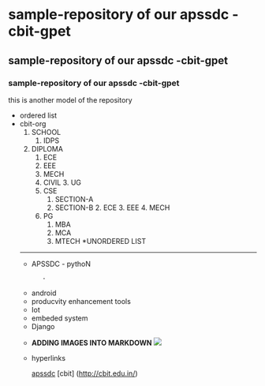 # sample-repository of our apssdc -cbit-gpet
## sample-repository of our apssdc -cbit-gpet
### sample-repository of our apssdc -cbit-gpet
this is  another model of the repository
* ordered list
* cbit-org
    1. SCHOOL
        1. IDPS
     2. DIPLOMA
        1. ECE
        2. EEE
        3. MECH
        4. CIVIL
      3. UG
          1. CSE
              1. SECTION-A
              2. SECTION-B
            2. ECE
            3. EEE
            4. MECH
        4. PG
            1. MBA
            2. MCA
            3. MTECH
  *UNORDERED LIST
  ---------------------------------------------
   * APSSDC 
         - pythoN
       
         
     
            - 
        
       
    - android
    - producvity enhancement tools
    - Iot
    - embeded system
    - Django
    * **ADDING IMAGES INTO MARKDOWN**
      <img src="https://resultsnew.com/wp-content/uploads/2018/03/CBIT-VBIT-Proddatur-Admissions.jpg">
      
     * hyperlinks
      
      
     
        [apssdc](https://www.apssdc.in/home/)
        [cbit] (http://cbit.edu.in/)              
       
      
     
   
   
   
  


